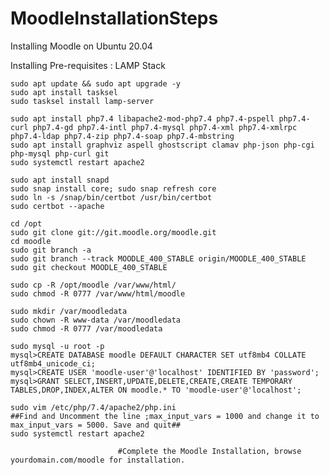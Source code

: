 # MoodleInstallationSteps
Installing Moodle on Ubuntu 20.04

Installing Pre-requisites : LAMP Stack   

	sudo apt update && sudo apt upgrade -y
	sudo apt install tasksel
	sudo tasksel install lamp-server

	sudo apt install php7.4 libapache2-mod-php7.4 php7.4-pspell php7.4-curl php7.4-gd php7.4-intl php7.4-mysql php7.4-xml php7.4-xmlrpc php7.4-ldap php7.4-zip php7.4-soap php7.4-mbstring 
	sudo apt install graphviz aspell ghostscript clamav php-json php-cgi php-mysql php-curl git
	sudo systemctl restart apache2

	sudo apt install snapd
	sudo snap install core; sudo snap refresh core
	sudo ln -s /snap/bin/certbot /usr/bin/certbot
	sudo certbot --apache           	
	
	cd /opt
	sudo git clone git://git.moodle.org/moodle.git
	cd moodle
	sudo git branch -a
	sudo git branch --track MOODLE_400_STABLE origin/MOODLE_400_STABLE
	sudo git checkout MOODLE_400_STABLE

	sudo cp -R /opt/moodle /var/www/html/
	sudo chmod -R 0777 /var/www/html/moodle

	sudo mkdir /var/moodledata
	sudo chown -R www-data /var/moodledata
	sudo chmod -R 0777 /var/moodledata
						
	sudo mysql -u root -p
	mysql>CREATE DATABASE moodle DEFAULT CHARACTER SET utf8mb4 COLLATE utf8mb4_unicode_ci;
	mysql>CREATE USER 'moodle-user'@'localhost' IDENTIFIED BY 'password';
	mysql>GRANT SELECT,INSERT,UPDATE,DELETE,CREATE,CREATE TEMPORARY TABLES,DROP,INDEX,ALTER ON moodle.* TO 'moodle-user'@'localhost';
	
	sudo vim /etc/php/7.4/apache2/php.ini
	##Find and Uncomment the line ;max_input_vars = 1000 and change it to max_input_vars = 5000. Save and quit##
	sudo systemctl restart apache2

							#Complete the Moodle Installation, browse yourdomain.com/moodle for installation.
